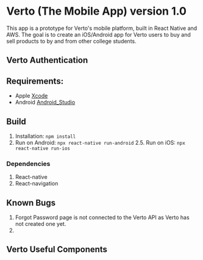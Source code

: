 # Verto (The Mobile App) version 1.0 
This app is a prototype for Verto's mobile platform, built in React Native and AWS. The goal is to create an iOS/Android app for Verto users to buy and sell products to by and from other college students. 

## Verto Authentication 

## Requirements: 
* Apple [Xcode](https://developer.apple.com/xcode/)
* Android [Android_Studio](https://developer.android.com/studio/)

## Build 
1. Installation: ``` npm install ```
2. Run on Android: ``` npx react-native run-android ```
2.5. Run on iOS: ```npx react-native run-ios ```

### Dependencies
1. React-native
2. React-navigation

## Known Bugs
1. Forgot Password page is not connected to the Verto API as Verto has not created one yet.
2.

## Verto Useful Components
